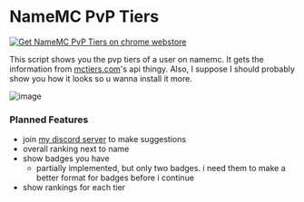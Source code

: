 # NameMC PvP Tiers

<a href="https://chromewebstore.google.com/detail/namemc-pvp-tiers-display/oipfhhbnhglelcfjinchbhmbhmcohkod"> <img src="https://github.com/AlphaLeoli/NameMC-PvP-Tiers/assets/111104533/ade7f185-3cd1-40b2-ba5a-f280282ec06d.png" title="Get NameMC PvP Tiers on chrome webstore"></a>

This script shows you the pvp tiers of a user on namemc. It gets the information from [mctiers.com](mctiers.com)'s api thingy. Also, I suppose I should probably show you how it looks so u wanna install it more.

![image](https://github.com/AlphaLeoli/NameMC-PvP-Tiers/assets/111104533/7fa0155c-782a-4c7f-ab41-1937f473d689)


### Planned Features
- join [my discord server](https://discord.gg/hZNyQE3nJy) to make suggestions
- overall ranking next to name
- show badges you have
    - partially implemented, but only two badges. i need them to make a better format for badges before i continue
- show rankings for each tier
